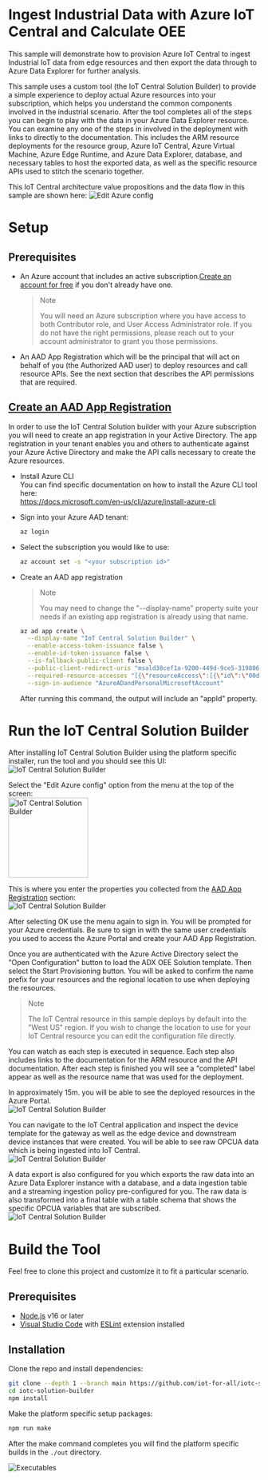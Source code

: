 # Ingest Industrial Data with Azure IoT Central and Calculate OEE
This sample will demonstrate how to provision Azure IoT Central to ingest Industrial IoT data from edge resources and then export the data through to Azure Data Explorer for further analysis.

This sample uses a custom tool (the IoT Central Solution Builder) to provide a simple experience to deploy actual Azure resources into your subscription, which helps you understand the common components involved in the industrial scenario. After the tool completes all of the steps you can begin to play with the data in your Azure Data Explorer resource. You can examine any one of the steps in involved in the deployment with links to directly to the documentation. This includes the ARM resource deployments for the resource group, Azure IoT Central, Azure Virtual Machine, Azure Edge Runtime, and Azure Data Explorer, database, and necessary tables to host the exported data, as well as the specific resource APIs used to stitch the scenario together.

This IoT Central architecture value propositions and the data flow in this sample are shown here:
<img src="./content/iotcarch.png" alt="Edit Azure config" />

# Setup
## Prerequisites
* An Azure account that includes an active subscription.[Create an account for free](https://azure.microsoft.com/free/?WT.mc_id=A261C142F) if you don't already have one.
  > Note
  >
  >You will need an Azure subscription where you have access to both Contributor role, and User Access Administrator role. If you do not have the right permissions, please reach out to your account administrator to grant you those permissions.
* An AAD App Registration which will be the principal that will act on behalf of you (the Authorized AAD user) to deploy resources and call resource APIs. See the next section that describes the API permissions that are required.

## [Create an AAD App Registration](#create-an-aad-app-registration)
In order to use the IoT Central Solution builder with your Azure subscription you will need to create an app registration in your Active Directory. The app registration in your tenant enables you and others to authenticate against your Azure Active Directory and make the API calls necessary to create the Azure resources. 

* Install Azure CLI  
You can find specific documentation on how to install the Azure CLI tool here:  
https://docs.microsoft.com/en-us/cli/azure/install-azure-cli  

* Sign into your Azure AAD tenant:
  ```bash
  az login
  ```
* Select the subscription you would like to use:
  ```bash
  az account set -s "<your subscription id>"
  ```
* Create an AAD app registration
  > Note
  >
  >You may need to change the "--display-name" property suite your needs if an existing app registration is already using that name.

  ```bash
  az ad app create \
    --display-name "IoT Central Solution Builder" \
    --enable-access-token-issuance false \
    --enable-id-token-issuance false \
    --is-fallback-public-client false \
    --public-client-redirect-uris "msald38cef1a-9200-449d-9ce5-3198067beaa5://auth" \
    --required-resource-accesses "[{\"resourceAccess\":[{\"id\":\"00d678f0-da44-4b12-a6d6-c98bcfd1c5fe\",\"type\":\"Scope\"}],\"resourceAppId\":\"2746ea77-4702-4b45-80ca-3c97e680e8b7\"},{\"resourceAccess\":[{\"id\":\"73792908-5709-46da-9a68-098589599db6\",\"type\":\"Scope\"}],\"resourceAppId\":\"9edfcdd9-0bc5-4bd4-b287-c3afc716aac7\"},{\"resourceAccess\":[{\"id\":\"41094075-9dad-400e-a0bd-54e686782033\",\"type\":\"Scope\"}],\"resourceAppId\":\"797f4846-ba00-4fd7-ba43-dac1f8f63013\"},{\"resourceAccess\":[{\"id\":\"e1fe6dd8-ba31-4d61-89e7-88639da4683d\",\"type\":\"Scope\"}],\"resourceAppId\":\"00000003-0000-0000-c000-000000000000\"}]" \
    --sign-in-audience "AzureADandPersonalMicrosoftAccount"
  ```
  After running this command, the output will include an "appId" property.

# Run the IoT Central Solution Builder
After installing IoT Central Solution Builder using the platform specific installer, run the tool and you should see this UI:  
<img src="./content/iotsbempty.png" alt="IoT Central Solution Builder" />

Select the "Edit Azure config" option from the menu at the top of the screen:  
<img src="./content/azureconfigmenu.png" height="160" alt="IoT Central Solution Builder" />

This is where you enter the properties you collected from the [AAD App Registration](#create-an-aad-app-registration) section:  
<img src="./content/azureconfig.png" alt="IoT Central Solution Builder" />

After selecting OK use the menu again to sign in. You will be prompted for your Azure credentials. Be sure to sign in with the same user credentials you used to access the Azure Portal and create your AAD App Registration.

Once you are authenticated with the Azure Active Directory select the "Open Configuration" button to load the ADX OEE Solution template. Then select the Start Provisioning button. You will be asked to confirm the name prefix for your resources and the regional location to use when deploying the resources.
  > Note
  >
  >The IoT Central resource in this sample deploys by default into the "West US" region. If you wish to change the location to use for your IoT Central resource you can edit the configuration file directly.  

You can watch as each step is executed in sequence. Each step also includes links to the documentation for the ARM resource and the API documentation. After each step is finished you will see a "completed" label appear as well as the resource name that was used for the deployment.

In approximately 15m. you will be able to see the deployed resources in the Azure Portal.  
<img src="./content/azureresources.png" alt="IoT Central Solution Builder" />

You can navigate to the IoT Central application and inspect the device template for the gateway as well as the edge device and downstream device instances that were created. You will be able to see raw OPCUA data which is being ingested into IoT Central.  
<img src="./content/iotcentral.png" alt="IoT Central Solution Builder" />

A data export is also configured for you which exports the raw data into an Azure Data Explorer instance with a database, and a data ingestion table and a streaming ingestion policy pre-configured for you. The raw data is also transformed into a final table with a table schema that shows the specific OPCUA variables that are subscribed.  
<img src="./content/adxexplorer.png" alt="IoT Central Solution Builder" />

# Build the Tool
Feel free to clone this project and customize it to fit a particular scenario.
## Prerequisites
* [Node.js](https://nodejs.org/en/download/) v16 or later
* [Visual Studio Code](https://code.visualstudio.com/Download) with [ESLint](https://marketplace.visualstudio.com/items?itemName=dbaeumer.vscode-eslint) extension installed

## Installation
Clone the repo and install dependencies:

```bash
git clone --depth 1 --branch main https://github.com/iot-for-all/iotc-solution-builder.git
cd iotc-solution-builder
npm install
```
Make the platform specific setup packages:
```bash
npm run make
```
After the make command completes you will find the platform specific builds in the `./out` directory.

![Executables](https://github.com/barustum/iotc-solution-builder/actions/workflows/iotc-solution-builder-release.yml/badge.svg)
